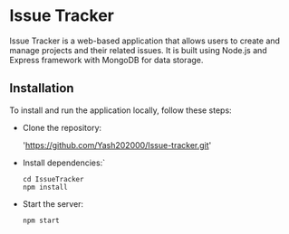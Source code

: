 # Issue Tracker
Issue Tracker is a web-based application that allows users to create and manage projects and their related issues. It is built using Node.js and Express framework with MongoDB for data storage.

## Installation
To install and run the application locally, follow these steps:

- Clone the repository:

   'https://github.com/Yash202000/Issue-tracker.git'

- Install dependencies:`
    ```
    cd IssueTracker
    npm install
    ```
 - Start the server:
 
    `npm start`
